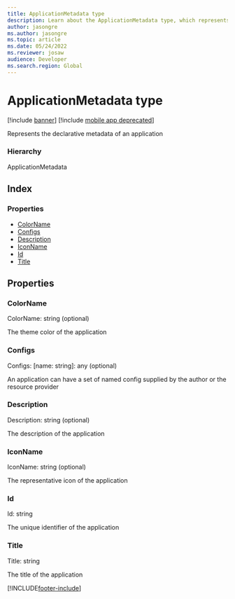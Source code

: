 ```yaml
---
title: ApplicationMetadata type
description: Learn about the ApplicationMetadata type, which represents the declarative metadata of an application and includes various properties.
author: jasongre
ms.author: jasongre
ms.topic: article
ms.date: 05/24/2022
ms.reviewer: josaw
audience: Developer
ms.search.region: Global
---
```


# ApplicationMetadata type

[!include [banner](../../../../includes/banner.md)]
[!include [mobile app deprecated](../../../../includes/mobile-app-deprecation-banner.md)]

Represents the declarative metadata of an application

### Hierarchy

ApplicationMetadata <br>

## Index

### Properties

* [ColorName](services-application-iapplicationmetadata.md#colorname)
* [Configs](services-application-iapplicationmetadata.md#configs)
* [Description](services-application-iapplicationmetadata.md#description)
* [IconName](services-application-iapplicationmetadata.md#iconname)
* [Id](services-application-iapplicationmetadata.md#id)
* [Title](services-application-iapplicationmetadata.md#title)

## Properties

### ColorName

ColorName: string (optional) 

The theme color of the application


### Configs

Configs: [name: string]: any (optional) 

An application can have a set of named config supplied by the author or the resource provider


### Description

Description: string (optional) 

The description of the application


### IconName

IconName: string (optional) 

The representative icon of the application


### Id

Id: string

The unique identifier of the application


### Title

Title: string

The title of the application




[!INCLUDE[footer-include](../../../../../../includes/footer-banner.md)]
